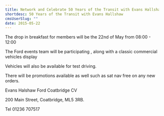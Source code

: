 ```yaml
---
title: Network and Celebrate 50 Years of the Transit with Evans Hallshaw
shortdesc: 50 Years of the Transit with Evans Hallshaw
cmsUserSlug: ""
date: 2015-05-22 
---
```


The drop in breakfast for members will be the 22nd of May from 08:00 - 12:00

The Ford events team will be participating , along with a classic commercial vehicles display

Vehicles will also be available for test driving.

There will be promotions available as well such as sat nav free on any new orders.

Evans Halshaw Ford Coatbridge CV

200 Main Street, Coatbridge, ML5 3RB.

Tel 01236 707517